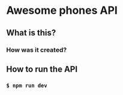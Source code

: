 # Awesome phones API
## What is this?
### How was it created?
## How to run the API
### `$ npm run dev`
